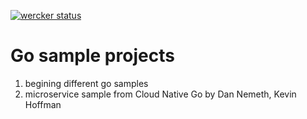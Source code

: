 [![wercker status](https://app.wercker.com/status/75bec6ccfd5fead6bae3de09b26d9db8/m "wercker status")](https://app.wercker.com/project/bykey/75bec6ccfd5fead6bae3de09b26d9db8)

# Go sample projects

1. begining different go samples
2. microservice sample from Cloud Native Go by Dan Nemeth, Kevin Hoffman